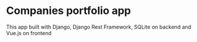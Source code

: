 # Companies portfolio app

This app built with Django, Django Rest Framework, SQLite on backend and Vue.js on frontend
